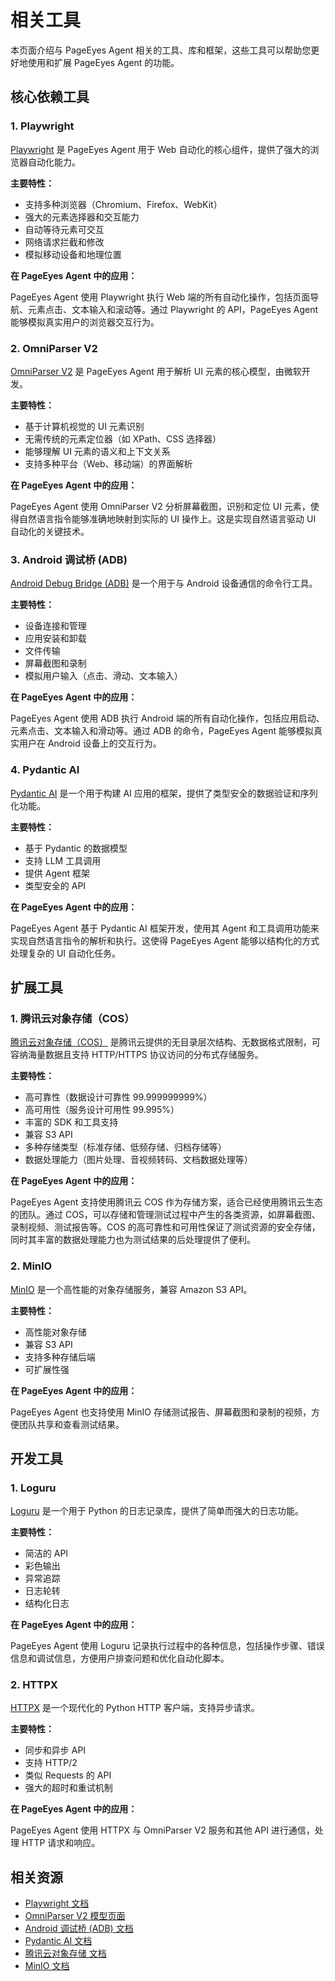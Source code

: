 # 相关工具

本页面介绍与 PageEyes Agent 相关的工具、库和框架，这些工具可以帮助您更好地使用和扩展 PageEyes Agent 的功能。

## 核心依赖工具

### 1. Playwright

[Playwright](https://playwright.dev/) 是 PageEyes Agent 用于 Web 自动化的核心组件，提供了强大的浏览器自动化能力。

**主要特性：**

- 支持多种浏览器（Chromium、Firefox、WebKit）
- 强大的元素选择器和交互能力
- 自动等待元素可交互
- 网络请求拦截和修改
- 模拟移动设备和地理位置

**在 PageEyes Agent 中的应用：**

PageEyes Agent 使用 Playwright 执行 Web 端的所有自动化操作，包括页面导航、元素点击、文本输入和滚动等。通过 Playwright 的 API，PageEyes Agent 能够模拟真实用户的浏览器交互行为。

### 2. OmniParser V2

[OmniParser V2](https://huggingface.co/microsoft/OmniParser-v2.0) 是 PageEyes Agent 用于解析 UI 元素的核心模型，由微软开发。

**主要特性：**

- 基于计算机视觉的 UI 元素识别
- 无需传统的元素定位器（如 XPath、CSS 选择器）
- 能够理解 UI 元素的语义和上下文关系
- 支持多种平台（Web、移动端）的界面解析

**在 PageEyes Agent 中的应用：**

PageEyes Agent 使用 OmniParser V2 分析屏幕截图，识别和定位 UI 元素，使得自然语言指令能够准确地映射到实际的 UI 操作上。这是实现自然语言驱动 UI 自动化的关键技术。


### 3. Android 调试桥 (ADB)

[Android Debug Bridge (ADB)](https://developer.android.com/tools/adb) 是一个用于与 Android 设备通信的命令行工具。

**主要特性：**

- 设备连接和管理
- 应用安装和卸载
- 文件传输
- 屏幕截图和录制
- 模拟用户输入（点击、滑动、文本输入）

**在 PageEyes Agent 中的应用：**

PageEyes Agent 使用 ADB 执行 Android 端的所有自动化操作，包括应用启动、元素点击、文本输入和滑动等。通过 ADB 的命令，PageEyes Agent 能够模拟真实用户在 Android 设备上的交互行为。


### 4. Pydantic AI

[Pydantic AI](https://ai.pydantic.dev/) 是一个用于构建 AI 应用的框架，提供了类型安全的数据验证和序列化功能。

**主要特性：**

- 基于 Pydantic 的数据模型
- 支持 LLM 工具调用
- 提供 Agent 框架
- 类型安全的 API

**在 PageEyes Agent 中的应用：**

PageEyes Agent 基于 Pydantic AI 框架开发，使用其 Agent 和工具调用功能来实现自然语言指令的解析和执行。这使得 PageEyes Agent 能够以结构化的方式处理复杂的 UI 自动化任务。

## 扩展工具

### 1. 腾讯云对象存储（COS）

[腾讯云对象存储（COS）](https://cloud.tencent.com/product/cos) 是腾讯云提供的无目录层次结构、无数据格式限制，可容纳海量数据且支持 HTTP/HTTPS 协议访问的分布式存储服务。

**主要特性：**

- 高可靠性（数据设计可靠性 99.999999999%）
- 高可用性（服务设计可用性 99.995%）
- 丰富的 SDK 和工具支持
- 兼容 S3 API
- 多种存储类型（标准存储、低频存储、归档存储等）
- 数据处理能力（图片处理、音视频转码、文档数据处理等）

**在 PageEyes Agent 中的应用：**

PageEyes Agent 支持使用腾讯云 COS 作为存储方案，适合已经使用腾讯云生态的团队。通过 COS，可以存储和管理测试过程中产生的各类资源，如屏幕截图、录制视频、测试报告等。COS 的高可靠性和可用性保证了测试资源的安全存储，同时其丰富的数据处理能力也为测试结果的后处理提供了便利。


### 2. MinIO

[MinIO](https://min.io/) 是一个高性能的对象存储服务，兼容 Amazon S3 API。

**主要特性：**

- 高性能对象存储
- 兼容 S3 API
- 支持多种存储后端
- 可扩展性强

**在 PageEyes Agent 中的应用：**

PageEyes Agent 也支持使用 MinIO 存储测试报告、屏幕截图和录制的视频，方便团队共享和查看测试结果。



## 开发工具

### 1. Loguru

[Loguru](https://github.com/Delgan/loguru) 是一个用于 Python 的日志记录库，提供了简单而强大的日志功能。

**主要特性：**

- 简洁的 API
- 彩色输出
- 异常追踪
- 日志轮转
- 结构化日志

**在 PageEyes Agent 中的应用：**

PageEyes Agent 使用 Loguru 记录执行过程中的各种信息，包括操作步骤、错误信息和调试信息，方便用户排查问题和优化自动化脚本。


### 2. HTTPX

[HTTPX](https://www.python-httpx.org/) 是一个现代化的 Python HTTP 客户端，支持异步请求。

**主要特性：**

- 同步和异步 API
- 支持 HTTP/2
- 类似 Requests 的 API
- 强大的超时和重试机制

**在 PageEyes Agent 中的应用：**

PageEyes Agent 使用 HTTPX 与 OmniParser V2 服务和其他 API 进行通信，处理 HTTP 请求和响应。


## 相关资源

- [Playwright 文档](https://playwright.dev/docs/intro)
- [OmniParser V2 模型页面](https://huggingface.co/microsoft/OmniParser-v2.0)
- [Android 调试桥 (ADB) 文档](https://developer.android.com/tools/adb)
- [Pydantic AI 文档](https://ai.pydantic.dev/)
- [腾讯云对象存储 文档](https://cloud.tencent.com/document/product/436)
- [MinIO 文档](https://min.io/docs/minio/container/index.html)